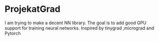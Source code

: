 # ProjekatGrad
I am trying to make a decent NN library.
The goal is to add good GPU support for training neural networks.
Inspired by tinygrad ,micrograd and Pytorch
